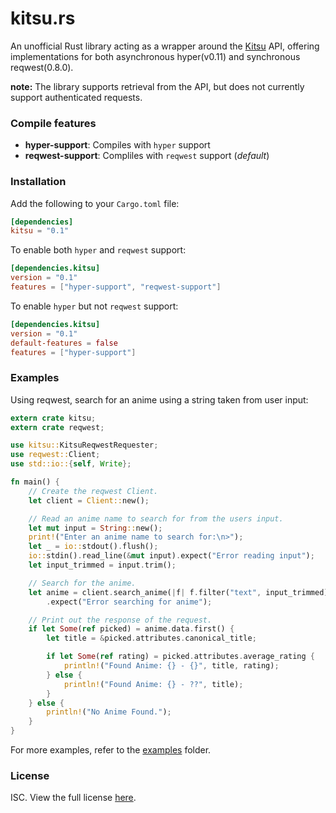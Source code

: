 # kitsu.rs

An unofficial Rust library acting as a wrapper around the [Kitsu] API, offering
implementations for both asynchronous hyper(v0.11) and synchronous reqwest(0.8.0).

**note:** The library supports retrieval from the API, but does not currently
support authenticated requests.

### Compile features

- **hyper-support**: Compiles with `hyper` support
- **reqwest-support**: Compliles with `reqwest` support (*default*)

### Installation

Add the following to your `Cargo.toml` file:

```toml
[dependencies]
kitsu = "0.1"
```

To enable both `hyper` and `reqwest` support:

```toml
[dependencies.kitsu]
version = "0.1"
features = ["hyper-support", "reqwest-support"]
```

To enable `hyper` but not `reqwest` support:

```toml
[dependencies.kitsu]
version = "0.1"
default-features = false
features = ["hyper-support"]
```

### Examples

Using reqwest, search for an anime using a string taken from user input:

```rust
extern crate kitsu;
extern crate reqwest;

use kitsu::KitsuReqwestRequester;
use reqwest::Client;
use std::io::{self, Write};

fn main() {
    // Create the reqwest Client.
    let client = Client::new();

    // Read an anime name to search for from the users input.
    let mut input = String::new();
    print!("Enter an anime name to search for:\n>");
    let _ = io::stdout().flush();
    io::stdin().read_line(&mut input).expect("Error reading input");
    let input_trimmed = input.trim();

    // Search for the anime.
    let anime = client.search_anime(|f| f.filter("text", input_trimmed))
        .expect("Error searching for anime");

    // Print out the response of the request.
    if let Some(ref picked) = anime.data.first() {
        let title = &picked.attributes.canonical_title;

        if let Some(ref rating) = picked.attributes.average_rating {
            println!("Found Anime: {} - {}", title, rating);
        } else {
            println!("Found Anime: {} - ??", title);
        }
    } else {
        println!("No Anime Found.");
    }
}
```

For more examples, refer to the [examples] folder.

### License

ISC. View the full license [here][license file].

[Kitsu]: https://kitsu.io
[examples]: https://github.com/zeyla/kitsu.rs/blob/master/examples
[license file]: https://github.com/zeyla/kitsu.rs/blob/master/LICENSE.md
